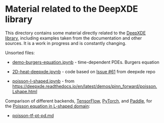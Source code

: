 # Material related to the DeepXDE library

This directory contains some material directly related to the [DeepXDE library](https://deepxde.readthedocs.io/en/latest/index.html), including examples taken from the documentation and other sources. It is a work in progress and is constantly changing.

Unsorted files:

- [demo-burgers-equation.ipynb](demo-burgers-equation.ipynb) - time-dependent PDEs. Burgers equation

- [2D-heat-deepxde.ipynb](2D-heat-deepxde.ipynb) - code based on [Issue #61](https://github.com/lululxvi/deepxde/issues/61) from deepxde repo

- [poisson-l-shaped.ipynb](poisson-l-shaped.ipynb) - from https://deepxde.readthedocs.io/en/latest/demos/pinn_forward/poisson.Lshape.html

Comparison of different backends, [TensorFlow](https://www.tensorflow.org/), [PyTorch](https://pytorch.org/), and [Paddle](https://www.paddlepaddle.org.cn/en), for the [Poisson equation in L-shaped domain](https://deepxde.readthedocs.io/en/latest/demos/pinn_forward/poisson.lshape.html):

- [poisson-tf-pt-pd.md](poisson-tf-pt-pd.md) 
